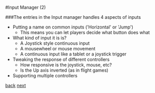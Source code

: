 #Input Manager (2)

###The entries in the Input manager handles 4 aspects of inputs
* Putting a name on common inputs ('Horizontal' or 'Jump')
  * This means you can let players decide what button does what
* What kind of input it is is?
  * A Joystick style continuous input
  * A mousewheel or mouse movement
  * A continuous input like a tablet or a joystick trigger 
* Tweaking the response of different controllers
  * How responsive is the joystick, mouse, etc?
  * Is the Up axis inverted (as in flight games)
* Supporting multiple controllers

[back](4-2.md) [next](4-4.md)